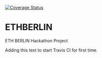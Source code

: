 [![Coverage Status](https://coveralls.io/repos/github/crazyrabbitLTC/ETHBERLIN/badge.svg?branch=master)](https://coveralls.io/github/crazyrabbitLTC/ETHBERLIN?branch=master)

# ETHBERLIN

ETH BERLIN Hackathon Project

Adding this text to start Travis CI for first time.
